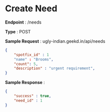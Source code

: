 # Create Need
**Endpoint** : /needs

**Type**	 : POST

**Sample Request** : ugly-indian.geekd.in/api/needs
```json
{
	"spotfix_id" : 1
	"name" : "Brooms",
	"count": 5,
	"description" : "urgent requirement",
}
```

**Sample Response** :
```json
{
	"success" : true,
	"need_id" : 1
}
```
